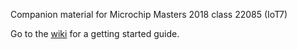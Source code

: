 Companion material for Microchip Masters 2018 class 22085 (IoT7)

Go to the [wiki](https://github.com/MicrochipTech/22085_IOT7_Masters2018/wiki) for a getting started guide.